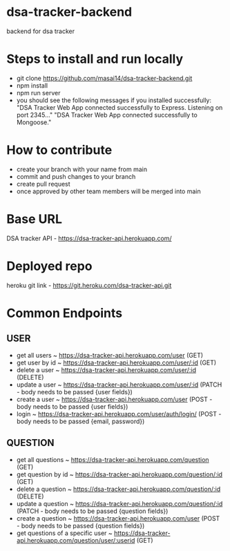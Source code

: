 # dsa-tracker-backend
backend for dsa tracker

# Steps to install and run locally
- git clone https://github.com/masai14/dsa-tracker-backend.git
- npm install
- npm run server
- you should see the following messages if you installed successfully:
  "DSA Tracker Web App connected successfully to Express. Listening on port 2345..."
  "DSA Tracker Web App connected successfully to Mongoose."
  
# How to contribute
- create your branch with your name from main
- commit and push changes to your branch
- create pull request 
- once approved by other team members will be merged into main

# Base URL
DSA tracker API - https://dsa-tracker-api.herokuapp.com/

# Deployed repo
heroku git link - https://git.heroku.com/dsa-tracker-api.git

# Common Endpoints

## USER
- get all users ~ https://dsa-tracker-api.herokuapp.com/user (GET)
- get user by id ~ https://dsa-tracker-api.herokuapp.com/user/:id (GET)
- delete a user ~ https://dsa-tracker-api.herokuapp.com/user/:id (DELETE)
- update a user ~ https://dsa-tracker-api.herokuapp.com/user/:id (PATCH - body needs to be passed {user fields})
- create a user ~ https://dsa-tracker-api.herokuapp.com/user (POST - body needs to be passed {user fields})
- login ~ https://dsa-tracker-api.herokuapp.com/user/auth/login/ (POST - body needs to be passed {email, password})

## QUESTION
- get all questions ~ https://dsa-tracker-api.herokuapp.com/question (GET)
- get question by id ~ https://dsa-tracker-api.herokuapp.com/question/:id (GET)
- delete a question ~ https://dsa-tracker-api.herokuapp.com/question/:id (DELETE)
- update a question ~ https://dsa-tracker-api.herokuapp.com/question/:id (PATCH - body needs to be passed {question fields})
- create a question ~ https://dsa-tracker-api.herokuapp.com/user (POST - body needs to be passed {question fields})
- get questions of a specific user ~ https://dsa-tracker-api.herokuapp.com/question/user/:userid (GET)
